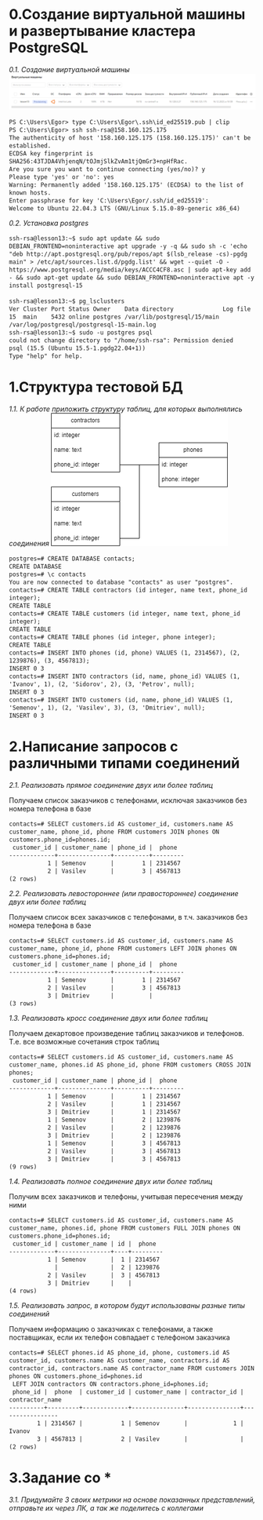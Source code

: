 # 0.Создание виртуальной машины и развертывание кластера PostgreSQL
*0.1. Создание виртуальной машины*
![Иллюстрация к проекту](https://github.com/sadbytrue/egor_sizov_pg_advanced/blob/main/Screenshot_41.png)
```
PS C:\Users\Egor> type C:\Users\Egor\.ssh\id_ed25519.pub | clip
PS C:\Users\Egor> ssh ssh-rsa@158.160.125.175
The authenticity of host '158.160.125.175 (158.160.125.175)' can't be established.
ECDSA key fingerprint is SHA256:43TJDA4VhjenqN/tOJmjSlkZvAm1tjQmGr3+npHfRac.
Are you sure you want to continue connecting (yes/no)? y
Please type 'yes' or 'no': yes
Warning: Permanently added '158.160.125.175' (ECDSA) to the list of known hosts.
Enter passphrase for key 'C:\Users\Egor/.ssh/id_ed25519':
Welcome to Ubuntu 22.04.3 LTS (GNU/Linux 5.15.0-89-generic x86_64)
```
*0.2. Установка postgres*
```
ssh-rsa@lesson13:~$ sudo apt update && sudo DEBIAN_FRONTEND=noninteractive apt upgrade -y -q && sudo sh -c 'echo "deb http://apt.postgresql.org/pub/repos/apt $(lsb_release -cs)-pgdg main" > /etc/apt/sources.list.d/pgdg.list' && wget --quiet -O - https://www.postgresql.org/media/keys/ACCC4CF8.asc | sudo apt-key add - && sudo apt-get update && sudo DEBIAN_FRONTEND=noninteractive apt -y install postgresql-15

ssh-rsa@lesson13:~$ pg_lsclusters
Ver Cluster Port Status Owner    Data directory              Log file
15  main    5432 online postgres /var/lib/postgresql/15/main /var/log/postgresql/postgresql-15-main.log
ssh-rsa@lesson13:~$ sudo -u postgres psql
could not change directory to "/home/ssh-rsa": Permission denied
psql (15.5 (Ubuntu 15.5-1.pgdg22.04+1))
Type "help" for help.
```
# 1.Структура тестовой БД
*1.1. К работе приложить структуру таблиц, для которых выполнялись соединения*
![Иллюстрация к проекту](https://github.com/sadbytrue/egor_sizov_pg_advanced/blob/main/123%20(1).png)
```
postgres=# CREATE DATABASE contacts;
CREATE DATABASE
postgres=# \c contacts
You are now connected to database "contacts" as user "postgres".
contacts=# CREATE TABLE contractors (id integer, name text, phone_id integer);
CREATE TABLE
contacts=# CREATE TABLE customers (id integer, name text, phone_id integer);
CREATE TABLE
contacts=# CREATE TABLE phones (id integer, phone integer);
CREATE TABLE
contacts=# INSERT INTO phones (id, phone) VALUES (1, 2314567), (2, 1239876), (3, 4567813);
INSERT 0 3
contacts=# INSERT INTO contractors (id, name, phone_id) VALUES (1, 'Ivanov', 1), (2, 'Sidorov', 2), (3, 'Petrov', null);
INSERT 0 3
contacts=# INSERT INTO customers (id, name, phone_id) VALUES (1, 'Semenov', 1), (2, 'Vasilev', 3), (3, 'Dmitriev', null);
INSERT 0 3
```
# 2.Написание запросов с различными типами соединений
*2.1. Реализовать прямое соединение двух или более таблиц*

Получаем список заказчиков с телефонами, исключая заказчиков без номера телефона в базе

```
contacts=# SELECT customers.id AS customer_id, customers.name AS customer_name, phone_id, phone FROM customers JOIN phones ON customers.phone_id=phones.id;
 customer_id | customer_name | phone_id |  phone
-------------+---------------+----------+---------
           1 | Semenov       |        1 | 2314567
           2 | Vasilev       |        3 | 4567813
(2 rows)

```
*2.2. Реализовать левостороннее (или правостороннее) соединение двух или более таблиц*

Получаем список всех заказчиков с телефонами, в т.ч. заказчиков без номера телефона в базе

```
contacts=# SELECT customers.id AS customer_id, customers.name AS customer_name, phone_id, phone FROM customers LEFT JOIN phones ON customers.phone_id=phones.id;
 customer_id | customer_name | phone_id |  phone
-------------+---------------+----------+---------
           1 | Semenov       |        1 | 2314567
           2 | Vasilev       |        3 | 4567813
           3 | Dmitriev      |          |
(3 rows)

```
*1.3. Реализовать кросс соединение двух или более таблиц*

Получаем декартовое произведение таблиц заказчиков и телефонов. Т.е. все возможные сочетания строк таблиц

```
contacts=# SELECT customers.id AS customer_id, customers.name AS customer_name, phones.id AS phone_id, phone FROM customers CROSS JOIN phones;
 customer_id | customer_name | phone_id |  phone
-------------+---------------+----------+---------
           1 | Semenov       |        1 | 2314567
           2 | Vasilev       |        1 | 2314567
           3 | Dmitriev      |        1 | 2314567
           1 | Semenov       |        2 | 1239876
           2 | Vasilev       |        2 | 1239876
           3 | Dmitriev      |        2 | 1239876
           1 | Semenov       |        3 | 4567813
           2 | Vasilev       |        3 | 4567813
           3 | Dmitriev      |        3 | 4567813
(9 rows)

```
*1.4. Реализовать полное соединение двух или более таблиц*

Получим всех заказчиков и телефоны, учитывая пересечения между ними

```
contacts=# SELECT customers.id AS customer_id, customers.name AS customer_name, phones.id, phone FROM customers FULL JOIN phones ON customers.phone_id=phones.id;
 customer_id | customer_name | id |  phone
-------------+---------------+----+---------
           1 | Semenov       |  1 | 2314567
             |               |  2 | 1239876
           2 | Vasilev       |  3 | 4567813
           3 | Dmitriev      |    |
(4 rows)

```
*1.5. Реализовать запрос, в котором будут использованы разные типы соединений*

Получаем информацию о заказчиках с телефонами, а также поставщиках, если их телефон совпадает с телефоном заказчика

```
contacts=# SELECT phones.id AS phone_id, phone, customers.id AS customer_id, customers.name AS customer_name, contractors.id AS contractor_id, contractors.name AS contractor_name FROM customers JOIN phones ON customers.phone_id=phones.id
 LEFT JOIN contractors ON contractors.phone_id=phones.id;
 phone_id |  phone  | customer_id | customer_name | contractor_id | contractor_name
----------+---------+-------------+---------------+---------------+-----------------
        1 | 2314567 |           1 | Semenov       |             1 | Ivanov
        3 | 4567813 |           2 | Vasilev       |               |
(2 rows)

```
# 3.Задание со *
*3.1. Придумайте 3 своих метрики на основе показанных представлений, отправьте их через ЛК, а так же поделитесь с коллегами*
